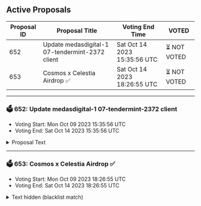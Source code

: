 ## Active Proposals

| Proposal ID | Proposal Title | Voting End Time | VOTED |
|-------------|----------------|-----------------|-------|
| 652 | Update medasdigital-1 07-tendermint-2372 client | Sat Oct 14 2023 15:35:56 UTC | ⏳ NOT VOTED |
| 653 | Cosmos x Celestia Airdrop ✅ | Sat Oct 14 2023 18:26:55 UTC | ⏳ NOT VOTED |

---

### 🗳 652: Update medasdigital-1 07-tendermint-2372 client
- Voting Start: Mon Oct 09 2023 15:35:56 UTC
- Voting End: Sat Oct 14 2023 15:35:56 UTC

<details>
<summary>Proposal Text</summary>
 
Update medasdigital-1 07-tendermint-2372 client
</details>

---

### 🗳 653: Cosmos x Celestia Airdrop ✅
- Voting Start: Mon Oct 09 2023 18:26:55 UTC
- Voting End: Sat Oct 14 2023 18:26:55 UTC

<details>
<summary>Text hidden (blacklist match)</summary>
 
</details>
